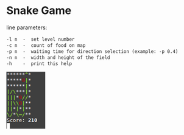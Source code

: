 # Snake Game
line parameters:

    -l n  -  set level number  
    -c n  -  count of food on map  
    -p n  -  waiting time for direction selection (example: -p 0.4)  
    -n n  -  width and height of the field
    -h    -  print this help  
![Example](Example.png)

